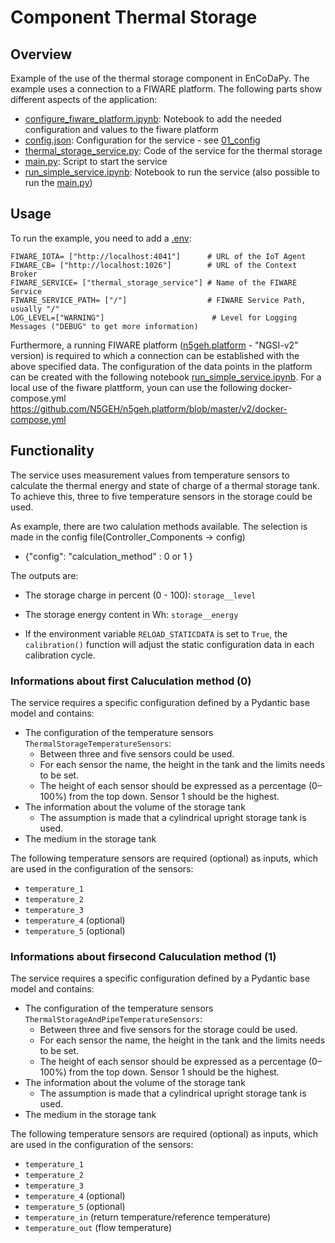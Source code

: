 # Component Thermal Storage

## Overview
Example of the use of the thermal storage component in EnCoDaPy. The example uses a connection to a FIWARE platform. The following parts show different aspects of the application:
- [configure_fiware_platform.ipynb](./configure_fiware_platform.ipynb): Notebook to add the needed configuration and values to the fiware platform
- [config.json](./config.json): Configuration for the service - see [01_config](./../01_config/)
- [thermal_storage_service.py](./example_service.py): Code of the service for the thermal storage
- [main.py](./main.py): Script to start the service
- [run_simple_service.ipynb](./run_simple_service.ipynb): Notebook to run the service (also possible to run the [main.py](./main.py))

## Usage
To run the example, you need to add a [.env](.env):
```
FIWARE_IOTA= ["http://localhost:4041"]      # URL of the IoT Agent
FIWARE_CB= ["http://localhost:1026"]        # URL of the Context Broker
FIWARE_SERVICE= ["thermal_storage_service"] # Name of the FIWARE Service
FIWARE_SERVICE_PATH= ["/"]                  # FIWARE Service Path, usually "/"
LOG_LEVEL=["WARNING"]                        # Level for Logging Messages ("DEBUG" to get more information)
```
Furthermore, a running FIWARE platform ([n5geh.platform](https://github.com/N5GEH/n5geh.platform) - "NGSI-v2" version) is required to which a connection can be established with the above specified data. The configuration of the data points in the platform can be created with the following notebook [run_simple_service.ipynb](./run_simple_service.ipynb).
For a local use of the fiware plattform, youn can use the following docker-compose.yml https://github.com/N5GEH/n5geh.platform/blob/master/v2/docker-compose.yml

## Functionality

The service uses measurement values from temperature sensors to calculate the thermal energy and state of charge of a thermal storage tank. To achieve this, three to five temperature sensors in the storage could be used.

As example, there are two calulation methods available. The selection is made in the config file(Controller_Components -> config) 
- {"config":  "calculation_method" : 0 or 1 }


The outputs are:
- The storage charge in percent (0 - 100): `storage__level`
- The storage energy content in Wh: `storage__energy`

- If the environment variable `RELOAD_STATICDATA` is set to `True`, the `calibration()` function will adjust the static configuration data in each calibration cycle.

### Informations about first Caluculation method (0)
The service requires a specific configuration defined by a Pydantic base model and contains:
- The configuration of the temperature sensors `ThermalStorageTemperatureSensors`:
    - Between three and five sensors could be used.
    - For each sensor the name, the height in the tank and the limits needs to be set.
    - The height of each sensor should be expressed as a percentage (0–100%) from the top down. Sensor 1 should be the highest.
- The information about the volume of the storage tank
    - The assumption is made that a cylindrical upright storage tank is used.
- The medium in the storage tank

The following temperature sensors are required (optional) as inputs, which are used in the configuration of the sensors:
- `temperature_1`
- `temperature_2`
- `temperature_3`
- `temperature_4` (optional)
- `temperature_5` (optional)

### Informations about firsecond Caluculation method (1)
The service requires a specific configuration defined by a Pydantic base model and contains:
- The configuration of the temperature sensors `ThermalStorageAndPipeTemperatureSensors`:
    - Between three and five sensors for the storage could be used.
    - For each sensor the name, the height in the tank and the limits needs to be set.
    - The height of each sensor should be expressed as a percentage (0–100%) from the top down. Sensor 1 should be the highest.
- The information about the volume of the storage tank
    - The assumption is made that a cylindrical upright storage tank is used.
- The medium in the storage tank

The following temperature sensors are required (optional) as inputs, which are used in the configuration of the sensors:
- `temperature_1`
- `temperature_2`
- `temperature_3`
- `temperature_4` (optional)
- `temperature_5` (optional)
- `temperature_in` (return temperature/reference temperature)
- `temperature_out` (flow temperature)